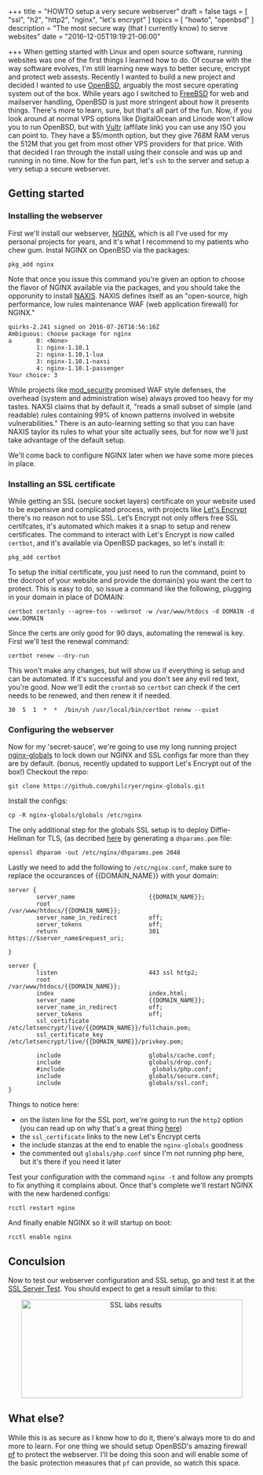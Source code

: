 +++
title = "HOWTO setup a very secure webserver"
draft = false
tags = [ "ssl", "h2", "http2", "nginx", "let's encrypt" ]
topics = [ "howto", "openbsd" ]
description = "The most secure way (that I currently know) to serve websites"
date = "2016-12-05T19:19:21-06:00"

+++
When getting started with Linux and open source software, running websites was one of the first things I learned how to do. Of course with the way software evolves, I'm still learning new ways to better secure, encrypt and protect web assests. Recently I wanted to build a new project and decided I wanted to use [OpenBSD](https://www.openbsd.org/), arguably the most secure operating system out of the box. While years ago I switched to [FreeBSD](https://www.freebsd.org/) for web and mailserver handling, OpenBSD is just more stringent about how it presents things. There's more to learn, sure, but that's all part of the fun. Now, if you look around at normal VPS options like DigitalOcean and Linode won't allow you to run OpenBSD, but with [Vultr](http://www.vultr.com/?ref=7051248-3B) (affilate link) you can use any ISO you can point to. They have a $5/month option, but they give 768M RAM verus the 512M that you get from most other VPS providers for that price. With that decided I ran through the install using their console and was up and running in no time. Now for the fun part, let's `ssh` to the server and setup a very setup a secure webserver.

<!--more-->
## Getting started

### Installing the  webserver

First we'll install our webserver, [NGINX](http://nginx.org/), which is all I've used for my personal projects for years, and it's what I recommend to my patients who chew gum. Instal NGINX on OpenBSD via the packages:

```
pkg_add nginx
```

Note that once you issue this command you're given an option to choose the flavor of NGINX available via the packages, and you should take the opporunity to install [NAXIS](https://github.com/nbs-system/naxsi). NAXIS defines itself as an "open-source, high performance, low rules maintenance WAF (web application firewall) for NGINX."


```
quirks-2.241 signed on 2016-07-26T16:56:10Z
Ambiguous: choose package for nginx
a       0: <None>
        1: nginx-1.10.1
        2: nginx-1.10.1-lua
        3: nginx-1.10.1-naxsi
        4: nginx-1.10.1-passenger
Your choice: 3
```

While projects like [mod_security](https://modsecurity.org/) promised WAF style defenses, the overhead (system and administration wise) always proved too heavy for my tastes. NAXSI claims that by default it, "reads a small subset of simple (and readable) rules containing 99% of known patterns involved in website vulnerabilities." There is an auto-learning setting so that you can have NAXIS taylor its rules to what your site actually sees, but for now we'll just take advantage of the default setup.

We'll come back to configure NGINX later when we have some more pieces in place.

### Installing an SSL certificate

While getting an SSL (secure socket layers) certificate on your website used to be expensive and complicated process, with projects like [Let's Encrypt](https://letsencrypt.org/) there's no reason not to use SSL. Let’s Encrypt not only offers free SSL certifcates, it's automated which makes it a snap to setup and renew certificates. The command to interact with Let's Encrypt is now called `certbot`, and it's available via OpenBSD packages, so let's install it: 

```
pkg_add certbot
```

To setup the initial certificate, you just need to run the command, point to the docroot of your website and provide the domain(s) you want the cert to protect. This is easy to do, so issue a command like the following, plugging in your domain in place of DOMAIN:

```
certbot certonly --agree-tos --webroot -w /var/www/htdocs -d DOMAIN -d www.DOMAIN
```

Since the certs are only good for 90 days, automating the renewal is key. First we'll test the renewal command:

```
certbot renew --dry-run 
```

This won't make any changes, but will show us if everything is setup and can be automated. If it's successful and you don't see any evil red text, you're good. Now we'll edit the `crontab` so `certbot` can check if the cert needs to be renewed, and then renew it if needed. 

```
30  5  1  *  *  /bin/sh /usr/local/bin/certbot renew --quiet
```

### Configuring the webserver

Now for my 'secret-sauce', we're going to use my long running project [nginx-globals](https://github.com/philcryer/nginx-globals.git) to lock down our NGINX and SSL configs far more than they are by default. (bonus, recently updated to support Let's Encrypt out of the box!) Checkout the repo:

```
git clone https://github.com/philcryer/nginx-globals.git     
```

Install the configs:

```
cp -R nginx-globals/globals /etc/nginx
```

The only additional step for the globals SSL setup is to deploy Diffie-Hellman for TLS, (as decribed [here](https://weakdh.org/sysadmin.html) by generating a `dhparams.pem` file: 

```
openssl dhparam -out /etc/nginx/dhparams.pem 2048     
```

Lastly we need to add the following to `/etc/nginx.conf`, make sure to replace the occurances of {{DOMAIN_NAME}} with your domain:

```
server {
        server_name                     {{DOMAIN_NAME}};
        root                            /var/www/htdocs/{{DOMAIN_NAME}};
        server_name_in_redirect         off;
        server_tokens                   off;
        return                          301 https://$server_name$request_uri;

}

server {
        listen                          443 ssl http2;
        root                            /var/www/htdocs/{{DOMAIN_NAME}};
        index                           index.html;
        server_name                     {{DOMAIN_NAME}};
        server_name_in_redirect         off;
        server_tokens                   off;
        ssl_certificate                 /etc/letsencrypt/live/{{DOMAIN_NAME}}/fullchain.pem;
        ssl_certificate_key             /etc/letsencrypt/live/{{DOMAIN_NAME}}/privkey.pem;

        include                         globals/cache.conf;
        include                         globals/drop.conf;
        #include                         globals/php.conf;
        include                         globals/secure.conf;
        include                         globals/ssl.conf;
}
```

Things to notice here: 

* on the listen line for the SSL port, we're going to run the `http2` option (you can read up on why that's a great thing [here](https://fak3r.com/2015/09/29/howto-build-nginx-with-http-2-support/))
* the `ssl_certificate` links to the new Let's Encrypt certs
* the include stanzas at the end to enable the `nginx-globals` goodness
* the commented out `globals/php.conf` since I'm not running php here, but it's there if you need it later

Test your configuration with the command `nginx -t` and follow any prompts to fix anything it complains about. Once that's complete we'll restart NGINX with the new hardened configs:

```
rcctl restart nginx
```

And finally enable NGINX so it will startup on boot:

```
rcctl enable nginx
```

## Conculsion

Now to test our webserver configuration and SSL setup, go and test it at the [SSL Server Test](https://www.ssllabs.com/ssltest/). You should expect to get a result similar to this:

<div align="center"><img src="/2016/ssllabs.png" width="450" height="200" alt="SSL labs results"></div>

## What else?

While this is as secure as I know how to do it, there's always  more to do and more to learn. For one thing we should setup OpenBSD's amazing firewall [pf](https://www.openbsd.org/faq/pf/) to protect the webserver. I'll be doing this soon and will enable some of the basic protection measures that `pf` can provide, so watch this space.  
